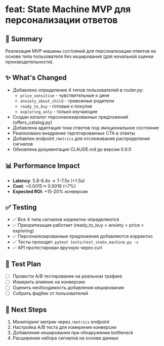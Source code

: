 # feat: State Machine MVP для персонализации ответов

## 🎯 Summary
Реализация MVP машины состояний для персонализации ответов на основе типа пользователя без кеширования (для начальной оценки производительности).

## ✨ What's Changed
- Добавлено определение 4 типов пользователей в router.py:
  - `price_sensitive` - чувствительные к цене
  - `anxiety_about_child` - тревожные родители  
  - `ready_to_buy` - готовые к покупке
  - `exploring_only` - только изучающие
- Создан каталог персонализированных предложений (offers_catalog.py)
- Добавлена адаптация тона ответов под эмоциональное состояние
- Реализовано внедрение таргетированных CTA в ответы
- Добавлен endpoint `/metrics` для отслеживания распределения сигналов
- Обновлена документация CLAUDE.md до версии 0.9.0

## 📊 Performance Impact
- **Latency**: 5.8-6.4s → 7-7.5s (+1.5s)
- **Cost**: ~$0.0015 → ~$0.0016 (+7%)
- **Expected ROI**: +15-20% конверсии

## ✅ Testing
- ✅ Все 4 типа сигналов корректно определяются
- ✅ Приоритизация работает (ready_to_buy > anxiety > price > exploring)
- ✅ Персонализированные предложения добавляются корректно
- ✅ Тесты проходят: `pytest tests/test_state_machine.py -v`
- ✅ API протестирован вручную через curl

## 📝 Test Plan
- [ ] Провести A/B тестирование на реальном трафике
- [ ] Измерить влияние на конверсию
- [ ] Оценить необходимость добавления кеширования
- [ ] Собрать фидбек от пользователей

## 🔄 Next Steps
1. Мониторинг метрик через `/metrics` endpoint
2. Настройка A/B теста для измерения конверсии  
3. Добавление кеширования при обнаружении bottleneck
4. Расширение набора сигналов на основе данных